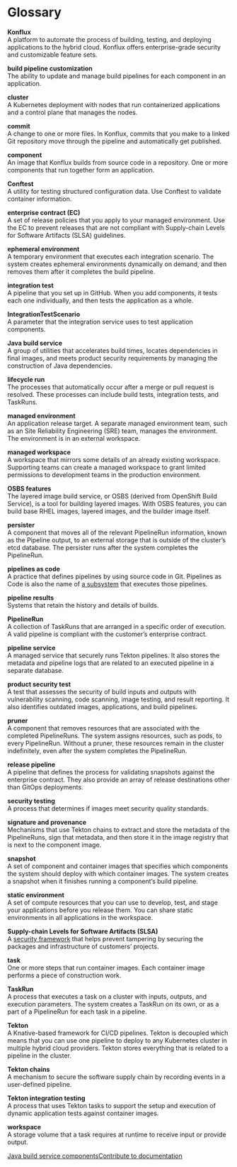 Glossary
========

**Konflux**  
A platform to automate the process of building, testing, and deploying applications to the hybrid cloud. Konflux offers enterprise-grade security and customizable feature sets.

**build pipeline customization**  
The ability to update and manage build pipelines for each component in an application.

**cluster**  
A Kubernetes deployment with nodes that run containerized applications and a control plane that manages the nodes.

**commit**  
A change to one or more files. In Konflux, commits that you make to a linked Git repository move through the pipeline and automatically get published.

**component**  
An image that Konflux builds from source code in a repository. One or more components that run together form an application.

**Conftest**  
A utility for testing structured configuration data. Use Conftest to validate container information.

**enterprise contract (EC)**  
A set of release policies that you apply to your managed environment. Use the EC to prevent releases that are not compliant with Supply-chain Levels for Software Artifacts (SLSA) guidelines.

**ephemeral environment**  
A temporary environment that executes each integration scenario. The system creates ephemeral environments dynamically on demand, and then removes them after it completes the build pipeline.

**integration test**  
A pipeline that you set up in GitHub. When you add components, it tests each one individually, and then tests the application as a whole.

**IntegrationTestScenario**  
A parameter that the integration service uses to test application components.

**Java build service**  
A group of utilities that accelerates build times, locates dependencies in final images, and meets product security requirements by managing the construction of Java dependencies.

**lifecycle run**  
The processes that automatically occur after a merge or pull request is resolved. These processes can include build tests, integration tests, and TaskRuns.

**managed environment**  
An application release target. A separate managed environment team, such as an Site Reliability Engineering (SRE) team, manages the environment. The environment is in an external workspace.

**managed workspace**  
A workspace that mirrors some details of an already existing workspace. Supporting teams can create a managed workspace to grant limited permissions to development teams in the production environment.

**OSBS features**  
The layered image build service, or OSBS (derived from OpenShift Build Service), is a tool for building layered images. With OSBS features, you can build base RHEL images, layered images, and the builder image itself.

**persister**  
A component that moves all of the relevant PipelineRun information, known as the Pipeline output, to an external storage that is outside of the cluster’s etcd database. The persister runs after the system completes the PipelineRun.

**pipelines as code**  
A practice that defines pipelines by using source code in Git. Pipelines as Code is also the name of [a subsystem](https://pipelinesascode.com) that executes those pipelines.

**pipeline results**  
Systems that retain the history and details of builds.

**PipelineRun**  
A collection of TaskRuns that are arranged in a specific order of execution. A valid pipeline is compliant with the customer’s enterprise contract.

**pipeline service**  
A managed service that securely runs Tekton pipelines. It also stores the metadata and pipeline logs that are related to an executed pipeline in a separate database.

**product security test**  
A test that assesses the security of build inputs and outputs with vulnerability scanning, code scanning, image testing, and result reporting. It also identifies outdated images, applications, and build pipelines.

**pruner**  
A component that removes resources that are associated with the completed PipelineRuns. The system assigns resources, such as pods, to every PipelineRun. Without a pruner, these resources remain in the cluster indefinitely, even after the system completes the PipelineRun.

**release pipeline**  
A pipeline that defines the process for validating snapshots against the enterprise contract. They also provide an array of release destinations other than GitOps deployments.

**security testing**  
A process that determines if images meet security quality standards.

**signature and provenance**  
Mechanisms that use Tekton chains to extract and store the metadata of the PipelineRuns, sign that metadata, and then store it in the image registry that is next to the component image.

**snapshot**  
A set of component and container images that specifies which components the system should deploy with which container images. The system creates a snapshot when it finishes running a component’s build pipeline.

**static environment**  
A set of compute resources that you can use to develop, test, and stage your applications before you release them. You can share static environments in all applications in the workspace.

**Supply-chain Levels for Software Artifacts (SLSA)**  
A [security framework](https://slsa.dev/) that helps prevent tampering by securing the packages and infrastructure of customers’ projects.

**task**  
One or more steps that run container images. Each container image performs a piece of construction work.

**TaskRun**  
A process that executes a task on a cluster with inputs, outputs, and execution parameters. The system creates a TaskRun on its own, or as a part of a PipelineRun for each task in a pipeline.

**Tekton**  
A Knative-based framework for CI/CD pipelines. Tekton is decoupled which means that you can use one pipeline to deploy to any Kubernetes cluster in multiple hybrid cloud providers. Tekton stores everything that is related to a pipeline in the cluster.

**Tekton chains**  
A mechanism to secure the software supply chain by recording events in a user-defined pipeline.

**Tekton integration testing**  
A process that uses Tekton tasks to support the setup and execution of dynamic application tests against container images.

**workspace**  
A storage volume that a task requires at runtime to receive input or provide output.

[Java build service components](../concepts/java-build-service/java-build-service-components/)[Contribute to documentation](../contribute/)